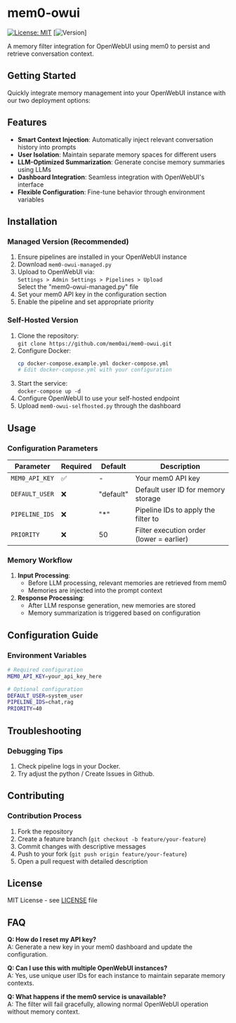 # mem0-owui

[![License: MIT](https://img.shields.io/badge/License-MIT-yellow.svg)](https://opensource.org/licenses/MIT)
[![Version](https://img.shields.io/npm/v/mem0-owui/latest)]

A memory filter integration for OpenWebUI using mem0 to persist and retrieve conversation context.

## Getting Started
Quickly integrate memory management into your OpenWebUI instance with our two deployment options:

## Features
- **Smart Context Injection**: Automatically inject relevant conversation history into prompts
- **User Isolation**: Maintain separate memory spaces for different users
- **LLM-Optimized Summarization**: Generate concise memory summaries using LLMs
- **Dashboard Integration**: Seamless integration with OpenWebUI's interface
- **Flexible Configuration**: Fine-tune behavior through environment variables

## Installation

### Managed Version (Recommended)
1. Ensure pipelines are installed in your OpenWebUI instance
2. Download `mem0-owui-managed.py`
3. Upload to OpenWebUI via:  
   `Settings > Admin Settings > Pipelines > Upload`  
   Select the "mem0-owui-managed.py" file
4. Set your mem0 API key in the configuration section
5. Enable the pipeline and set appropriate priority

### Self-Hosted Version
1. Clone the repository:  
   `git clone https://github.com/mem0ai/mem0-owui.git`
2. Configure Docker:  
   ```bash
   cp docker-compose.example.yml docker-compose.yml
   # Edit docker-compose.yml with your configuration
   ```
3. Start the service:  
   `docker-compose up -d`
4. Configure OpenWebUI to use your self-hosted endpoint
5. Upload `mem0-owui-selfhosted.py` through the dashboard

## Usage
### Configuration Parameters
| Parameter | Required | Default | Description |
|----------|----------|---------|-------------|
| `MEM0_API_KEY` | ✅ | - | Your mem0 API key |
| `DEFAULT_USER` | ❌ | "default" | Default user ID for memory storage |
| `PIPELINE_IDS` | ❌ | "*" | Pipeline IDs to apply the filter to |
| `PRIORITY` | ❌ | 50 | Filter execution order (lower = earlier) |

### Memory Workflow
1. **Input Processing**:  
   - Before LLM processing, relevant memories are retrieved from mem0
   - Memories are injected into the prompt context
2. **Response Processing**:  
   - After LLM response generation, new memories are stored
   - Memory summarization is triggered based on configuration

## Configuration Guide
### Environment Variables
```bash
# Required configuration
MEM0_API_KEY=your_api_key_here

# Optional configuration
DEFAULT_USER=system_user
PIPELINE_IDS=chat,rag
PRIORITY=40
```

## Troubleshooting
### Debugging Tips
1. Check pipeline logs in your Docker. 
2. Try adjust the python / Create Issues in Github.

## Contributing

### Contribution Process
1. Fork the repository
2. Create a feature branch (`git checkout -b feature/your-feature`)
3. Commit changes with descriptive messages
4. Push to your fork (`git push origin feature/your-feature`)
5. Open a pull request with detailed description


## License
MIT License - see [LICENSE](LICENSE) file

## FAQ
**Q: How do I reset my API key?**  
A: Generate a new key in your mem0 dashboard and update the configuration.

**Q: Can I use this with multiple OpenWebUI instances?**  
A: Yes, use unique user IDs for each instance to maintain separate memory contexts.

**Q: What happens if the mem0 service is unavailable?**  
A: The filter will fail gracefully, allowing normal OpenWebUI operation without memory context.

